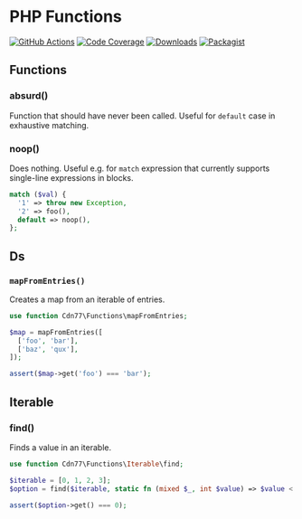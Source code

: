 # PHP Functions

[![GitHub Actions][GA Image]][GA Link]
[![Code Coverage][Coverage Image]][CodeCov Link]
[![Downloads][Downloads Image]][Packagist Link]
[![Packagist][Packagist Image]][Packagist Link]

## Functions

### absurd()

Function that should have never been called. 
Useful for `default` case in exhaustive matching.

### noop()

Does nothing. Useful e.g. for `match` expression that currently supports single-line expressions in blocks.

```php
match ($val) {
  '1' => throw new Exception,
  '2' => foo(),
  default => noop(),
};
```

## Ds

### `mapFromEntries()`

Creates a map from an iterable of entries.

```php
use function Cdn77\Functions\mapFromEntries;

$map = mapFromEntries([
  ['foo', 'bar'],
  ['baz', 'qux'],
]);

assert($map->get('foo') === 'bar');
```

## Iterable

### find()

Finds a value in an iterable.

```php
use function Cdn77\Functions\Iterable\find;

$iterable = [0, 1, 2, 3];
$option = find($iterable, static fn (mixed $_, int $value) => $value < 2);

assert($option->get() === 0);
```

[GA Image]: https://github.com/cdn77/PhpFunctions/workflows/CI/badge.svg

[GA Link]: https://github.com/cdn77/PhpFunctions/actions?query=workflow%3A%22CI%22+branch%3Amaster

[Coverage Image]: https://codecov.io/gh/cdn77/PhpFunctions/branch/0.2.x/graph/badge.svg

[CodeCov Link]: https://codecov.io/gh/cdn77/PhpFunctions/branch/0.2.x

[Downloads Image]: https://poser.pugx.org/cdn77/functions/d/total.svg

[Packagist Image]: https://poser.pugx.org/cdn77/functions/v/stable.svg

[Packagist Link]: https://packagist.org/packages/cdn77/functions
